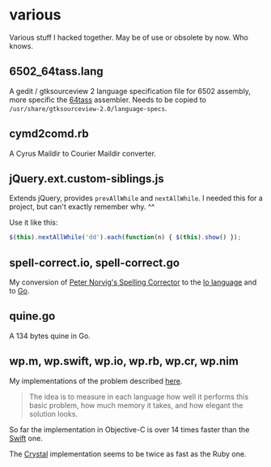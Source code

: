 various
=======

Various stuff I hacked together. May be of use or obsolete by now. Who knows.

6502_64tass.lang
----------------

A gedit / gtksourceview 2 language specification file for 6502 assembly, more specific the [64tass](http://singularcrew.hu/64tass/) assembler. Needs to be copied to `/usr/share/gtksourceview-2.0/language-specs`.

cymd2comd.rb
------------

A Cyrus Maildir to Courier Maildir converter.

jQuery.ext.custom-siblings.js
-----------------------------

Extends jQuery, provides `prevAllWhile` and `nextAllWhile`. I needed this for a project, but can't exactly remember why. ^^

Use it like this:

```javascript
$(this).nextAllWhile('dd').each(function(n) { $(this).show() });
```

spell-correct.io, spell-correct.go
----------------------------------

My conversion of [Peter Norvig's Spelling Corrector](http://www.norvig.com/spell-correct.html) to the [Io language](http://iolanguage.com/) and to [Go](http://golang.org/).

quine.go
--------

A 134 bytes quine in Go.

wp.m, wp.swift, wp.io, wp.rb, wp.cr, wp.nim
-------------------------------------------

My implementations of the problem described [here](http://ptrace.fefe.de/wp/README.txt).

> The idea is to measure in each language how well it performs this basic
> problem, how much memory it takes, and how elegant the solution looks.

So far the implementation in Objective-C is over 14 times faster than the [Swift](https://developer.apple.com/swift/) one.

The [Crystal](http://crystal-lang.org/) implementation seems to be twice as fast as the Ruby one.
